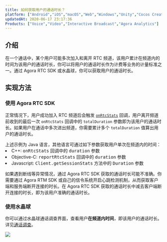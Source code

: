 ```yaml
---
title: 如何获取用户的通话时长？
platform: ["Android","iOS","macOS","Web","Windows","Unity","Cocos Creator","Electron","React Native","Flutter"]
updatedAt: 2020-06-17 23:17:36
Products: ["Voice","Video","Interactive Broadcast","Agora Analytics"]
---
```

## 介绍

在一个通话中，某个用户可能多次加入和离开 RTC 频道，该用户累计在频道内的时间为该用户的通话时长，你可以将用户的通话时长作为计费等业务的计量标准之一。通过 Agora RTC SDK 或水晶球，你可以获取用户的通话时长。

## 实现方法

### 使用 Agora RTC SDK

正常情况下，用户成功加入 RTC 频道后会触发 [`onRtcStats`](https://docs.agora.io/cn/Audio%20Broadcast/API%20Reference/java/classio_1_1agora_1_1rtc_1_1_i_rtc_engine_event_handler.html#ada7aa10b092a6de23b598a9f77d4deee) 回调，用户离开频道前收到的最后一次 `onRtcStats` 回调中的 `totalDuration` 参数即为该用户的通话时长。如果用户在通话中多次进出频道，你需要累计多个 `totalDuration` 值算出用户的通话时长。

<div class="alert note">上述示例为 Java 语言，其他语言可通过如下参数获取用户单次在频道内的时间：<li>C++: <tt>onRtcStats</tt> 回调中的 <tt>duration</tt> 参数<li>Objective-C: <tt>reportRtcStats</tt> 回调中的 <tt>duration</tt> 参数<li>Javascript: <tt>Client.getSessionStats</tt> 方法中的 <tt>Duration</tt> 参数</li></div>

如果遇到断线等异常情况，通过 Agora RTC SDK 获取的通话时长可能不准确。你需要通过 Agora RTM SDK 或自己的信令系统开启心跳检测机制，从而获取客户端和服务端断开连接的时长。在 Agora RTC SDK 获取的通话时长中减去客户端断开连接的时长，即为该用户准确的通话时长。

### 使用水晶球

你可以通过水晶球通话调查界面，查看用户**在频道内时间**，即该用户的通话时长。详见[通话调查](https://docs.agora.io/cn/Agora%20Platform/aa_call_search?platform=All%20Platforms)。

![](https://web-cdn.agora.io/docs-files/1592406841873)